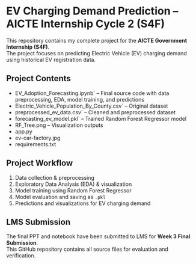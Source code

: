 # EV Charging Demand Prediction – AICTE Internship Cycle 2 (S4F)

This repository contains my complete project for the **AICTE Government Internship (S4F)**.  
The project focuses on predicting Electric Vehicle (EV) charging demand using historical EV registration data.

## Project Contents
- EV_Adoption_Forecasting.ipynb` – Final source code with data preprocessing, EDA, model training, and predictions
- Electric_Vehicle_Population_By_County.csv` – Original dataset
- preprocessed_ev_data.csv` – Cleaned and preprocessed dataset
- forecasting_ev_model.pkl` – Trained Random Forest Regressor model
- RF_Tree.png – Visualization outputs
- app.py
- ev-car-factory.jpg
- requirements.txt

## Project Workflow
1. Data collection & preprocessing  
2. Exploratory Data Analysis (EDA) & visualization  
3. Model training using Random Forest Regressor  
4. Model evaluation and saving as `.pkl`  
5. Predictions and visualizations for EV charging demand

## LMS Submission
The final PPT and notebook have been submitted to LMS for **Week 3 Final Submission**.  
This GitHub repository contains all source files for evaluation and verification.
